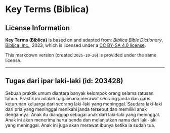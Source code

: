 # Key Terms (Biblica)

## License Information

**Key Terms (Biblica)** is based on and adapted from: _Biblica Bible Dictionary_, [Biblica, Inc.](https://www.biblica.com/), 2023, which is licensed under a [CC BY-SA 4.0 license](https://creativecommons.org/licenses/by-sa/4.0/legalcode.en).

This markdown version (created `2025-10-20`) is provided under the same license.



--------------------------------

## Tugas dari ipar laki-laki (id: 203428)

Sebuah praktik umum diantara banyak kelompok orang selama ratusan tahun. Praktik ini adalah bagaimana merawat seorang janda dan garis keturunan keluarga dari seorang laki\-laki yang meninggal. Saudara laki\-laki dari pria yang meninggal menikahi janda tersebut dan memiliki anak dengannya. Anak itu dianggap sebagai anak dari laki\-laki yang meninggal. Anak ini akan menerima harta benda dan melanjutkan nama dari laki\-laki yang meninggal. Anak ini juga akan merawat ibunya ketika ia sudah tua.


